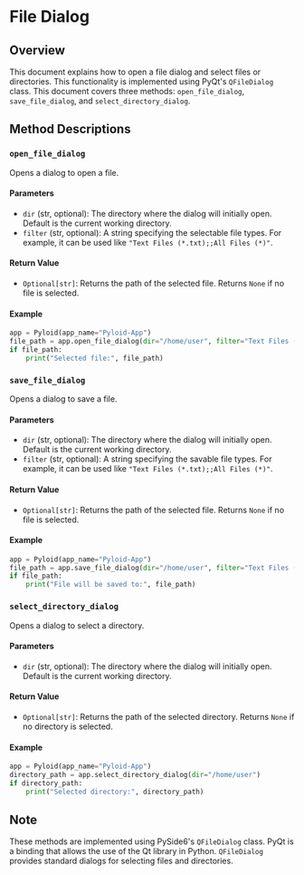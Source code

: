 # File Dialog

## Overview

This document explains how to open a file dialog and select files or directories. This functionality is implemented using PyQt's `QFileDialog` class. This document covers three methods: `open_file_dialog`, `save_file_dialog`, and `select_directory_dialog`.

## Method Descriptions

### `open_file_dialog`

Opens a dialog to open a file.

#### Parameters

- `dir` (str, optional): The directory where the dialog will initially open. Default is the current working directory.
- `filter` (str, optional): A string specifying the selectable file types. For example, it can be used like `"Text Files (*.txt);;All Files (*)"`.

#### Return Value

- `Optional[str]`: Returns the path of the selected file. Returns `None` if no file is selected.

#### Example

```python
app = Pyloid(app_name="Pyloid-App")
file_path = app.open_file_dialog(dir="/home/user", filter="Text Files (*.txt)")
if file_path:
    print("Selected file:", file_path)
```

### `save_file_dialog`

Opens a dialog to save a file.

#### Parameters

- `dir` (str, optional): The directory where the dialog will initially open. Default is the current working directory.
- `filter` (str, optional): A string specifying the savable file types. For example, it can be used like `"Text Files (*.txt);;All Files (*)"`.

#### Return Value

- `Optional[str]`: Returns the path of the selected file. Returns `None` if no file is selected.

#### Example

```python
app = Pyloid(app_name="Pyloid-App")
file_path = app.save_file_dialog(dir="/home/user", filter="Text Files (*.txt)")
if file_path:
    print("File will be saved to:", file_path)
```

### `select_directory_dialog`

Opens a dialog to select a directory.

#### Parameters

- `dir` (str, optional): The directory where the dialog will initially open. Default is the current working directory.

#### Return Value

- `Optional[str]`: Returns the path of the selected directory. Returns `None` if no directory is selected.

#### Example

```python
app = Pyloid(app_name="Pyloid-App")
directory_path = app.select_directory_dialog(dir="/home/user")
if directory_path:
    print("Selected directory:", directory_path)
```

## Note

These methods are implemented using PySide6's `QFileDialog` class. PyQt is a binding that allows the use of the Qt library in Python. `QFileDialog` provides standard dialogs for selecting files and directories.
